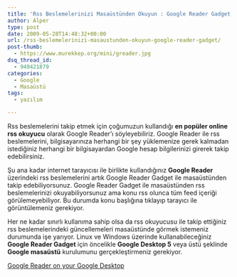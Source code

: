 ```yaml
---
title: 'Rss Beslemelerinizi Masaüstünden Okuyun : Google Reader Gadget'
author: Alper
type: post
date: 2009-05-28T14:48:32+00:00
url: /rss-beslemelerinizi-masaustunden-okuyun-google-reader-gadget/
post-thumb:
  - https://www.murekkep.org/mini/greader.jpg
dsq_thread_id:
  - 949421879
categories:
  - Google
  - Masaüstü
tags:
  - yazılım

---
```

Rss beslemelerini takip etmek için çoğumuzun kullandığı **en popüler online rss okuyucu** olarak Google Reader&#8217;ı söyleyebiliriz. Google Reader ile rss beslemelerini, bilgisayarınıza herhangi bir şey yüklemenize gerek kalmadan istediğiniz herhangi bir bilgisayardan Google hesap bilgilerinizi girerek takip edebilirsiniz.

Şu ana kadar internet tarayıcısı ile birlikte kullandığınız **Google Reader** üzerindeki rss beslemelerini artık Google Reader Gadget ile masaüstünden takip edebiliyorsunuz. Google Reader Gadget ile masaüstünden rss beslemelerinizi okuyabiliyorsunuz ama konu rss olunca tüm feed içeriği görülemeyebiliyor. Bu durumda konu başlığına tıklayıp tarayıcı ile görüntülemeniz gerekiyor. 

Her ne kadar sınırlı kullanıma sahip olsa da rss okuyucusu ile takip ettiğiniz rss beslemelerindeki güncellemeleri masaüstünde görmek istemeniz durumunda işe yarıyor. Linux ve Windows üzerinde kullanabileceğiniz **Google Reader Gadget** için öncelikle **Google Desktop 5** veya üstü şeklinde **Google masaüstü** kurulumunu gerçekleştirmeniz gerekiyor. 

[Google Reader on your Google Desktop][1]

 [1]: https://googlereader.blogspot.com/2009/05/google-reader-on-your-google-desktop.html
